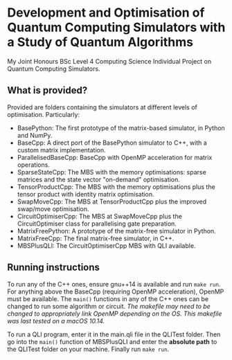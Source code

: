# Development and Optimisation of Quantum Computing Simulators with a Study of Quantum Algorithms

My Joint Honours BSc Level 4 Computing Science Individual Project on Quantum Computing Simulators. 

## What is provided?

Provided are folders containing the simulators at different levels of optimisation. Particularly:

- BasePython: The first prototype of the matrix-based simulator, in Python and NumPy.
- BaseCpp: A direct port of the BasePython simulator to C++, with a custom matrix implementation.
- ParallelisedBaseCpp: BaseCpp with OpenMP acceleration for matrix operations.
- SparseStateCpp: The MBS with the memory optimisations: sparse matrices and the state vector "on-demand" optimisation.
- TensorProductCpp: The MBS with the memory optimisations plus the tensor product with identity matrix optimisation.
- SwapMoveCpp: The MBS at TensorProductCpp plus the improved swap/move optimisation.
- CircuitOptimiserCpp: The MBS at SwapMoveCpp plus the CircuitOptimiser class for parallelising gate preparation.
- MatrixFreePython: A prototype of the matrix-free simulator in Python.
- MatrixFreeCpp: The final matrix-free simulator, in C++.
- MBSPlusQLI: The CircuitOptimiserCpp MBS with QLI available.

## Running instructions

To run any of the C++ ones, ensure gnu++14 is available and run `make run`. For anything above the BaseCpp (requiring OpenMP acceleration), OpenMP must be available. The `main()` functions in any of the C++ ones can be changed to run some algorithm or circuit. *The makefile may need to be changed to appropriately link OpenMP depending on the OS. This makefile was last tested on a macOS 10.14.*

To run a QLI program, enter it in the main.qli file in the QLITest folder. Then go into the `main()` function of MBSPlusQLI and enter the **absolute path** to the QLITest folder on your machine. Finally run `make run`.

